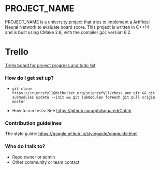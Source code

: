 # PROJECT_NAME #
PROJECT_NAME is a university project that tries to implement a Artificial Neural Network to evaluate board score.
This project is written in C++14 and is built using CMake 2.6, with the compiler gcc version 6.2.

# Trello
[Trello board for project progress and todo list](https://trello.com/b/j2LpVuZV/chess-ann)


### How do I get set up? ###

* `git clone https://sciencefyll@bitbucket.org/sciencefyll/chess_ann.git && git submodules update --init && git submodules foreach git pull origin master`

* How to run tests: See https://github.com/philsquared/Catch

### Contribution guidelines ###
The style guide: https://google.github.io/styleguide/cppguide.html

### Who do I talk to? ###

* Repo owner or admin
* Other community or team contact